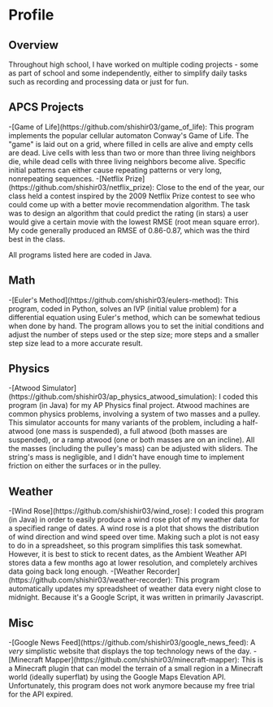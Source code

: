 # Profile
<h2>Overview</h2>
Throughout high school, I have worked on multiple coding projects - some as part of school and some independently, either to simplify daily tasks such as recording and processing data or just for fun.
<h2>APCS Projects</h2>
-[Game of Life](https://github.com/shishir03/game_of_life): This program implements the popular cellular automaton Conway's Game of Life. The "game" is laid out on a grid, where filled in cells are alive and empty cells are dead. Live cells with less than two or more than three living neighbors die, while dead cells with three living neighbors become alive. Specific initial patterns can either cause repeating patterns or very long, nonrepeating sequences.
-[Netflix Prize](https://github.com/shishir03/netflix_prize): Close to the end of the year, our class held a contest inspired by the 2009 Netflix Prize contest to see who could come up with a better movie recommendation algorithm. The task was to design an algorithm that could predict the rating (in stars) a user would give a certain movie with the lowest RMSE (root mean square error). My code generally produced an RMSE of 0.86-0.87, which was the third best in the class.

All programs listed here are coded in Java.
<h2>Math</h2>
-[Euler's Method](https://github.com/shishir03/eulers-method): This program, coded in Python, solves an IVP (initial value problem) for a differential equation using Euler's method, which can be somewhat tedious when done by hand. The program allows you to set the initial conditions and adjust the number of steps used or the step size; more steps and a smaller step size lead to a more accurate result.
<h2>Physics</h2>
-[Atwood Simulator](https://github.com/shishir03/ap_physics_atwood_simulation): I coded this program (in Java) for my AP Physics final project. Atwood machines are common physics problems, involving a system of two masses and a pulley. This simulator accounts for many variants of the problem, including a half-atwood (one mass is suspended), a full atwood (both masses are suspended), or a ramp atwood (one or both masses are on an incline). All the masses (including the pulley's mass) can be adjusted with sliders. The string's mass is negligible, and I didn't have enough time to implement friction on either the surfaces or in the pulley.
<h2>Weather</h2>
-[Wind Rose](https://github.com/shishir03/wind_rose): I coded this program (in Java) in order to easily produce a wind rose plot of my weather data for a specified range of dates. A wind rose is a plot that shows the distribution of wind direction and wind speed over time. Making such a plot is not easy to do in a spreadsheet, so this program simplifies this task somewhat. However, it is best to stick to recent dates, as the Ambient Weather API stores data a few months ago at lower resolution, and completely archives data going back long enough.
-[Weather Recorder](https://github.com/shishir03/weather-recorder): This program automatically updates my spreadsheet of weather data every night close to midnight. Because it's a Google Script, it was written in primarily Javascript.
<h2>Misc</h2>
-[Google News Feed](https://github.com/shishir03/google_news_feed): A <em>very</em> simplistic website that displays the top technology news of the day.
-[Minecraft Mapper](https://github.com/shishir03/minecraft-mapper): This is a Minecraft plugin that can model the terrain of a small region in a Minecraft world (ideally superflat) by using the Google Maps Elevation API. Unfortunately, this program does not work anymore because my free trial for the API expired.
